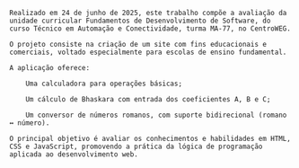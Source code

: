     Realizado em 24 de junho de 2025, este trabalho compõe a avaliação da unidade curricular Fundamentos de Desenvolvimento de Software, do curso Técnico em Automação e Conectividade, turma MA-77, no CentroWEG.

    O projeto consiste na criação de um site com fins educacionais e comerciais, voltado especialmente para escolas de ensino fundamental.

    A aplicação oferece:

        Uma calculadora para operações básicas;

        Um cálculo de Bhaskara com entrada dos coeficientes A, B e C;

        Um conversor de números romanos, com suporte bidirecional (romano ↔ número).

    O principal objetivo é avaliar os conhecimentos e habilidades em HTML, CSS e JavaScript, promovendo a prática da lógica de programação aplicada ao desenvolvimento web.
